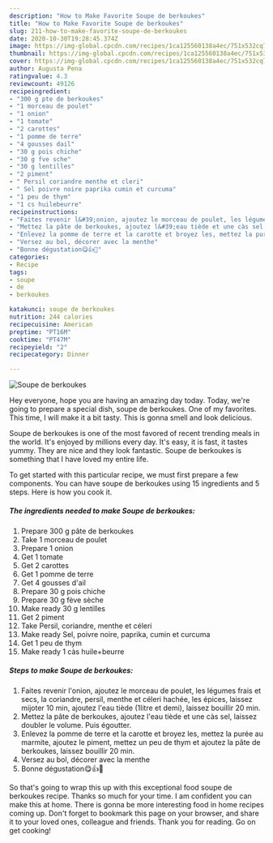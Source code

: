 ```yaml
---
description: "How to Make Favorite Soupe de berkoukes"
title: "How to Make Favorite Soupe de berkoukes"
slug: 211-how-to-make-favorite-soupe-de-berkoukes
date: 2020-10-30T19:28:45.374Z
image: https://img-global.cpcdn.com/recipes/1ca125560138a4ec/751x532cq70/soupe-de-berkoukes-photo-principale-de-la-recette.jpg
thumbnail: https://img-global.cpcdn.com/recipes/1ca125560138a4ec/751x532cq70/soupe-de-berkoukes-photo-principale-de-la-recette.jpg
cover: https://img-global.cpcdn.com/recipes/1ca125560138a4ec/751x532cq70/soupe-de-berkoukes-photo-principale-de-la-recette.jpg
author: Augusta Pena
ratingvalue: 4.3
reviewcount: 49126
recipeingredient:
- "300 g pte de berkoukes"
- "1 morceau de poulet"
- "1 onion"
- "1 tomate"
- "2 carottes"
- "1 pomme de terre"
- "4 gousses dail"
- "30 g pois chiche"
- "30 g fve sche"
- "30 g lentilles"
- "2 piment"
- " Persil coriandre menthe et cleri"
- " Sel poivre noire paprika cumin et curcuma"
- "1 peu de thym"
- "1 cs huilebeurre"
recipeinstructions:
- "Faites revenir l&#39;onion, ajoutez le morceau de poulet, les légumes frais et secs, la coriandre, persil, menthe et céleri hachée, les épices, laissez mijoter 10 min, ajoutez l&#39;eau tiède (1litre et demi), laissez bouillir 20 min."
- "Mettez la pâte de berkoukes, ajoutez l&#39;eau tiède et une càs sel, laissez doubler le volume. Puis égoutter."
- "Enlevez la pomme de terre et la carotte et broyez les, mettez la purée au marmite, ajoutez le piment, mettez un peu de thym et ajoutez la pâte de berkoukes, laissez bouillir 20 min."
- "Versez au bol, décorer avec la menthe"
- "Bonne dégustation😋👍💖"
categories:
- Recipe
tags:
- soupe
- de
- berkoukes

katakunci: soupe de berkoukes 
nutrition: 244 calories
recipecuisine: American
preptime: "PT16M"
cooktime: "PT47M"
recipeyield: "2"
recipecategory: Dinner

---
```



![Soupe de berkoukes](https://img-global.cpcdn.com/recipes/1ca125560138a4ec/751x532cq70/soupe-de-berkoukes-photo-principale-de-la-recette.jpg)

Hey everyone, hope you are having an amazing day today. Today, we're going to prepare a special dish, soupe de berkoukes. One of my favorites. This time, I will make it a bit tasty. This is gonna smell and look delicious.



Soupe de berkoukes is one of the most favored of recent trending meals in the world. It's enjoyed by millions every day. It's easy, it is fast, it tastes yummy. They are nice and they look fantastic. Soupe de berkoukes is something that I have loved my entire life.


To get started with this particular recipe, we must first prepare a few components. You can have soupe de berkoukes using 15 ingredients and 5 steps. Here is how you cook it.

<!--inarticleads1-->

##### The ingredients needed to make Soupe de berkoukes:

1. Prepare 300 g pâte de berkoukes
1. Take 1 morceau de poulet
1. Prepare 1 onion
1. Get 1 tomate
1. Get 2 carottes
1. Get 1 pomme de terre
1. Get 4 gousses d&#39;ail
1. Prepare 30 g pois chiche
1. Prepare 30 g fève sèche
1. Make ready 30 g lentilles
1. Get 2 piment
1. Take  Persil, coriandre, menthe et céleri
1. Make ready  Sel, poivre noire, paprika, cumin et curcuma
1. Get 1 peu de thym
1. Make ready 1 càs huile+beurre




<!--inarticleads2-->

##### Steps to make Soupe de berkoukes:

1. Faites revenir l&#39;onion, ajoutez le morceau de poulet, les légumes frais et secs, la coriandre, persil, menthe et céleri hachée, les épices, laissez mijoter 10 min, ajoutez l&#39;eau tiède (1litre et demi), laissez bouillir 20 min.
1. Mettez la pâte de berkoukes, ajoutez l&#39;eau tiède et une càs sel, laissez doubler le volume. Puis égoutter.
1. Enlevez la pomme de terre et la carotte et broyez les, mettez la purée au marmite, ajoutez le piment, mettez un peu de thym et ajoutez la pâte de berkoukes, laissez bouillir 20 min.
1. Versez au bol, décorer avec la menthe
1. Bonne dégustation😋👍💖




So that's going to wrap this up with this exceptional food soupe de berkoukes recipe. Thanks so much for your time. I am confident you can make this at home. There is gonna be more interesting food in home recipes coming up. Don't forget to bookmark this page on your browser, and share it to your loved ones, colleague and friends. Thank you for reading. Go on get cooking!
